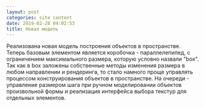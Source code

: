 ```yaml
---
layout: post
categories: site content
date: 2019-02-28 04:02:53
title: Новая модель
---
```

Реализована новая модель построения объектов в пространстве. Теперь базовым элементом 
является коробочка - параллелепипед, с ограничением максимального размера, которую условно 
назвали "box". Так как в box заложены собственные методы изменения размера в любом 
направлении и рендеринга, то стало намного проще управлять процессом конструирования 
объектов в пространстве. На очереди - управление размером шага при ручном моделировании 
объектов произвольной формы и реализация интерфейса выбора текстур для отдельных 
элементов.


